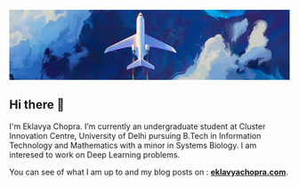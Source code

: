 



<!--
**Eklavya42/Eklavya42** is a ✨ _special_ ✨ repository because its `README.md` (this file) appears on your GitHub profile.

Here are some ideas to get you started:

- 🔭 I’m currently working on ...
- 🌱 I’m currently learning ...
- 👯 I’m looking to collaborate on ...
- 🤔 I’m looking for help with ...
- 💬 Ask me about ...
- 📫 How to reach me: ...
- 😄 Pronouns: ...
- ⚡ Fun fact: ...
-->



![Imgur](https://github.com/Eklavya42/Eklavya42/raw/master/images/banner-2.png)
## Hi there 👋

I'm Eklavya Chopra. I’m currently an undergraduate student at Cluster Innovation Centre, University of Delhi pursuing B.Tech in Information Technology and Mathematics with a minor in Systems Biology. I am interesed to work on Deep Learning problems. 

You can see of what I am up to and my blog posts on  :  **[eklavyachopra.com](https://eklavyachopra.com/)**.


